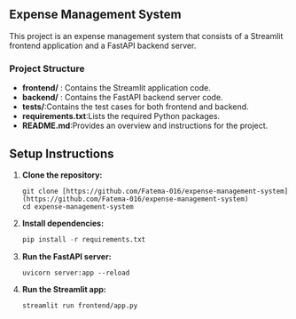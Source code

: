 ## Expense Management System
This project is an expense management system that consists of a Streamlit frontend application and a FastAPI backend server.

### Project Structure

- **frontend/** : Contains the Streamlit application code.
- **backend/** : Contains the FastAPI backend server code.
- **tests/**:Contains the test cases for both frontend and backend.
- **requirements.txt**:Lists the required Python packages.
- **README.md**:Provides an overview and instructions for the project.



## Setup Instructions

1.  **Clone the repository:**

    ```shell
    git clone [https://github.com/Fatema-016/expense-management-system](https://github.com/Fatema-016/expense-management-system)
    cd expense-management-system
    ```

2.  **Install dependencies:**

    ```python
    pip install -r requirements.txt
    ```

3.  **Run the FastAPI server:**

    ```shell
    uvicorn server:app --reload
    ```
4.  **Run the Streamlit app:**
    ```shell
    streamlit run frontend/app.py
    ```
    
    
